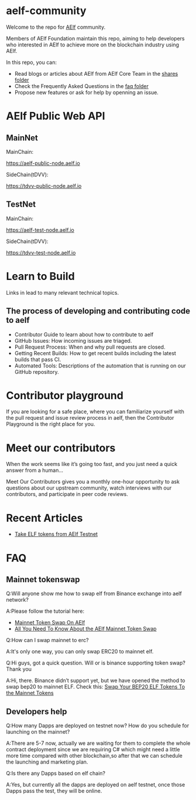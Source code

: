 # aelf-community

Welcome to the repo for [AElf](https://github.com/AElfProject/AElf) community.

Members of AElf Foundation maintain this repo, aiming to help developers who interested in AElf to achieve more on the blockchain industry using AElf. 

In this repo, you can:

- Read blogs or articles about AElf from AElf Core Team in the [shares folder](shares)
- Check the Frequently Asked Questions in the [faq folder](faq)
- Propose new features or ask for help by openning an issue.

# AElf Public Web API
## MainNet
MainChain:

https://aelf-public-node.aelf.io

SideChain(tDVV):

https://tdvv-public-node.aelf.io

## TestNet

MainChain:

https://aelf-test-node.aelf.io

SideChain(tDVV):

https://tdvv-test-node.aelf.io

# Learn to Build

Links in lead to many relevant technical topics.

## The process of developing and contributing code to aelf

- Contributor Guide to learn about how to contribute to aelf
- GitHub Issues: How incoming issues are triaged.
- Pull Request Process: When and why pull requests are closed.
- Getting Recent Builds: How to get recent builds including the latest builds that pass CI.
- Automated Tools: Descriptions of the automation that is running on our GitHub repository.

# Contributor playground

If you are looking for a safe place, where you can familiarize yourself with the pull request and issue review process in aelf, then the Contributor Playground is the right place for you.

# Meet our contributors

When the work seems like it’s going too fast, and you just need a quick answer from a human...

Meet Our Contributors gives you a monthly one-hour opportunity to ask questions about our upstream community, watch interviews with our contributors, and participate in peer code reviews.


# Recent Articles
- [Take ELF tokens from AElf Testnet](shares/take-elf-tokens-from-test-net.md)

# FAQ

## Mainnet tokenswap

Q:Will anyone show me how to swap elf from Binance exchange into aelf network?

A:Please follow the tutorial here: 
- [Mainnet Token Swap On AElf](https://medium.com/aelfblockchain/mainnet-token-swap-on-aelf-website-official-tutorial-8c1e1181daa0) 
- [All You Need To Know About the AElf Mainnet Token Swap](https://medium.com/aelfblockchain/q-a-all-you-need-to-know-about-the-aelf-mainnet-token-swap-9b6f16f2f334)

Q:How can I swap mainnet to erc?

A:It's only one way, you can only swap ERC20 to mainnet elf.

Q:Hi guys, got a quick question. Will or is binance supporting token swap? Thank you

A:Hi, there. Binance didn’t support yet, but we have opened the method to swap bep20 to mainnet ELF. Check this: [Swap Your BEP20 ELF Tokens To the Mainnet Tokens](https://aelfblockchain.medium.com/tutorial-swap-your-bep20-elf-tokens-to-the-mainnet-tokens-3aed40cdb1af)

## Developers help

Q:How many Dapps are deployed on testnet now? How do you schedule for launching on the mainnet?

A:There are 5-7 now, actually we are waiting for them to complete the whole contract deployment since we are requiring C# which might need a little more time compared with other blockchain,so after that we can schedule the launching and marketing plan.

Q:Is there any Dapps based on elf chain?

A:Yes, but currently all the dapps are deployed on aelf testnet, once those Dapps pass the test, they will be online.
